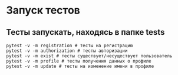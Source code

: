 # Запуск тестов
## Тесты запускать, находясь в папке tests
```
pytest -v -m registration # тесты на регистрацию
pytest -v -m authorization # тесты авторизации
pytest -v -m exist # тесты существует/несуществует пользователь
pytest -v -m profile # тесты получения данных о профиле
pytest -v -m update # тесты на изменение имени в профиле
```